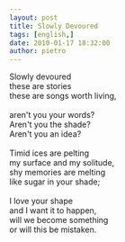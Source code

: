```yaml
---
layout: post
title: Slowly Devoured
tags: [english,]
date: 2010-01-17 18:32:00
author: pietro
---
```

Slowly devoured<br/>these are stories<br/>these are songs worth living,<br/><br/>aren't you your words?<br/>Aren't you the shade?<br/>Aren't you an idea?<br/><br/>Timid ices are pelting<br/>my surface and my solitude,<br/>shy memories are melting<br/>like sugar in your shade;<br/><br/>I love your shape<br/>and I want it to happen,<br/>will we become something<br/>or will this be mistaken.<br/>
